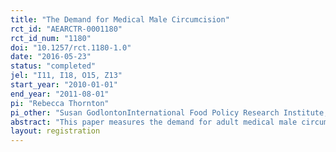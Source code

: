 ```yaml
---
title: "The Demand for Medical Male Circumcision"
rct_id: "AEARCTR-0001180"
rct_id_num: "1180"
doi: "10.1257/rct.1180-1.0"
date: "2016-05-23"
status: "completed"
jel: "I11, I18, O15, Z13"
start_year: "2010-01-01"
end_year: "2011-08-01"
pi: "Rebecca Thornton"
pi_other: "Susan GodlontonInternational Food Policy Research Institute; Jobiba ChinkhumbaMalaria Alert Center, College of Medicine, Blantyre, Malawi"
abstract: "This paper measures the demand for adult medical male circumcision using an experiment that randomly offered varying-priced subsidies and comprehensive information to 1,600 uncircumcised men in urban Malawi. We find low demand for male circumcision: only 3 percent are circumcised over a three month period. Despite the low overall level of take-up, both price and information are significant determinants of circumcision. Still, the main barriers to male circumcision—cultural norms and fear of pain—are not affected by prices or information. Significant demand generation efforts are needed for this HIV prevention strategy to be effective."
layout: registration
---
```


